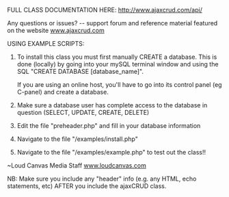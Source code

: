 FULL CLASS DOCUMENTATION HERE:
http://www.ajaxcrud.com/api/

Any questions or issues? -- support forum and reference material featured on the website www.ajaxcrud.com

USING EXAMPLE SCRIPTS:

1) To install this class you must first manually CREATE a database. This is done (locally) by going
   into your mySQL terminal window and using the SQL "CREATE DATABASE [database_name]".

   If you are using an online host, you'll have to go into its control panel (eg C-panel) and create a database.

2) Make sure a database user has complete access to the database in question (SELECT, UPDATE, CREATE, DELETE)

3) Edit the file "preheader.php" and fill in your database information

4) Navigate to the file "/examples/install.php"

5) Navigate to the file "/examples/example.php" to test out the class!!



~Loud Canvas Media Staff
www.loudcanvas.com


NB: Make sure you include any "header" info (e.g. any HTML, echo statements, etc) AFTER you 
include the ajaxCRUD class. 